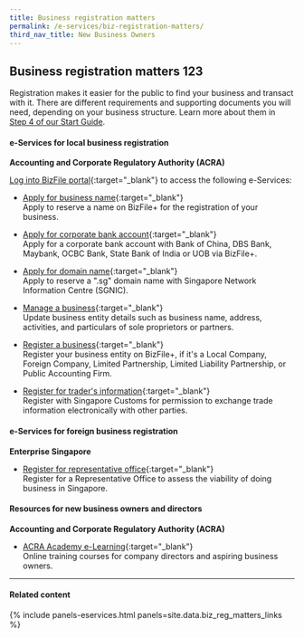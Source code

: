```yaml
---
title: Business registration matters
permalink: /e-services/biz-registration-matters/
third_nav_title: New Business Owners
---
```


## Business registration matters 123

Registration makes it easier for the public to find your business and transact with it. There are different requirements and supporting documents you will need, depending on your business structure. Learn more about them in [Step 4 of our Start Guide](/start-a-business/register-your-business/).

#### e-Services for local business registration

**Accounting and Corporate Regulatory Authority (ACRA)**

[Log into BizFile portal](https://www.bizfile.gov.sg){:target="_blank"} to access the following e-Services:

- [Apply for business name](https://www.bizfile.gov.sg){:target="_blank"}
<br>Apply to reserve a name on BizFile+ for the registration of your business.

- [Apply for corporate bank account](https://www.bizfile.gov.sg){:target="_blank"}
<br>Apply for a corporate bank account with Bank of China, DBS Bank, Maybank, OCBC Bank, State Bank of India or UOB via BizFile+.

- [Apply for domain name](https://www.bizfile.gov.sg){:target="_blank"}
<br>Apply to reserve a ".sg" domain name with Singapore Network Information Centre (SGNIC).

- [Manage a business](https://www.bizfile.gov.sg){:target="_blank"}
<br>Update business entity details such as business name, address, activities, and particulars of sole proprietors or partners.

- [Register a business](https://www.bizfile.gov.sg){:target="_blank"}
<br>Register your business entity on BizFile+, if it's a Local Company, Foreign Company, Limited Partnership, Limited Liability Partnership, or Public Accounting Firm.

- [Register for trader's information](https://www.bizfile.gov.sg){:target="_blank"}
<br>Register with Singapore Customs for permission to exchange trade information electronically with other parties.

#### e-Services for foreign business registration

**Enterprise Singapore**

- [Register for representative office](https://www.enterprisesg.gov.sg){:target="_blank"}
<br>Register for a Representative Office to assess the viability of doing business in Singapore.

#### Resources for new business owners and directors

**Accounting and Corporate Regulatory Authority (ACRA)**

- [ACRA Academy e-Learning](https://elearn.acra.gov.sg/acra/AAEnrolment/PublicCoursewareListings.aspx){:target="_blank"}
<br>Online training courses for company directors and aspiring business owners.

----

#### Related content

{% include panels-eservices.html panels=site.data.biz_reg_matters_links %}
